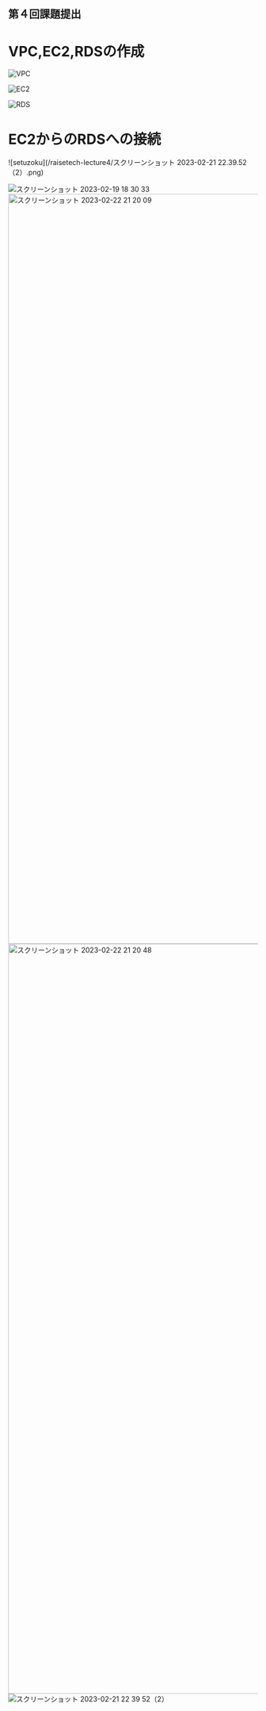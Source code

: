 ## 第４回課題提出

# VPC,EC2,RDSの作成
![VPC](/raisetech-lecture4/vpcsetting.png)

![EC2](/raisetech-lecture4/ec2.png)

![RDS](/raisetech-lecture4/database.png)

# EC2からのRDSへの接続

![setuzoku](/raisetech-lecture4/スクリーンショット 2023-02-21 22.39.52（2）.png)




![スクリーンショット 2023-02-19 18 30 33](https://user-images.githubusercontent.com/124783791/220820754-9fd0a3d3-ae0f-48ee-b3ec-b5e714f232c9.png)
<img width="1512" alt="スクリーンショット 2023-02-22 21 20 09" src="https://user-images.githubusercontent.com/124783791/220820767-efcc9ba0-fef8-45ed-ada8-262a56ca3d24.png">
<img width="1512" alt="スクリーンショット 2023-02-22 21 20 48" src="https://user-images.githubusercontent.com/124783791/220820773-b2ac3a96-f3f5-4e94-9c07-6f8c914cbabc.png">
![スクリーンショット 2023-02-21 22 39 52（2）](https://user-images.githubusercontent.com/124783791/220820782-f1b69d44-0931-4749-8699-8545e15b5d91.png)
